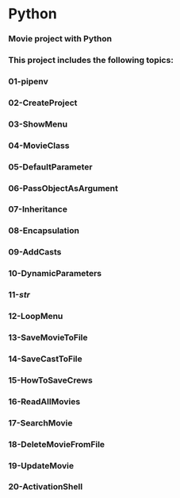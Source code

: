 # Python
### Movie project with Python
### This project includes the following topics:
### 01-pipenv
### 02-CreateProject
### 03-ShowMenu
### 04-MovieClass
### 05-DefaultParameter
### 06-PassObjectAsArgument
### 07-Inheritance
### 08-Encapsulation
### 09-AddCasts
### 10-DynamicParameters
### 11-_str_
### 12-LoopMenu
### 13-SaveMovieToFile
### 14-SaveCastToFile
### 15-HowToSaveCrews
### 16-ReadAllMovies
### 17-SearchMovie
### 18-DeleteMovieFromFile
### 19-UpdateMovie
### 20-ActivationShell
